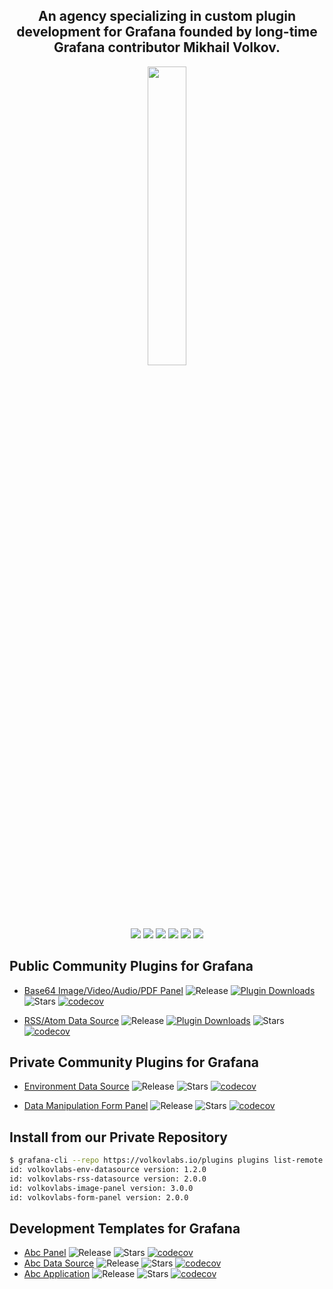 <h2 align="center">An agency specializing in custom plugin development for Grafana founded by long-time Grafana contributor Mikhail Volkov.</h2>

<div align="center"><img style="display: block; margin-left: auto; margin-right: auto; width: 35%;" src="https://volkovlabs.io/img/main.svg"></div>

<p align="center"><a href="https://volkovlabs.io" target="_blank"><img src="https://img.shields.io/badge/-Web-blueviolet?style=for-the-badge&logo=webpack"></a> <a href="https://volkovlabs.com" target="_blank"><img src="https://img.shields.io/badge/-Blog-orange?style=for-the-badge&logo=medium"></a> <a href="https://www.youtube.com/channel/UCQadniwbukI6ZmTN2oTTb-g" target="_blank"><img src="https://img.shields.io/badge/-Youtube-red?style=for-the-badge&logo=youtube"></a> <a href="https://demo.volkovlabs.io" target="_blank"><img src="https://img.shields.io/badge/-Demo%20Server-gray?style=for-the-badge&logo=codeforces"></a>  <a href="https://www.linkedin.com/company/volkovlabs" target="_blank"><img src="https://img.shields.io/badge/-LinkedIn-blue?style=for-the-badge&logo=linkedin"></a> <a href="https://twitter.com/volkovlabs" target="_blank"><img src="https://img.shields.io/badge/-Twitter-9cf?style=for-the-badge&logo=twitter"></a></p>

## Public Community Plugins for Grafana

- [Base64 Image/Video/Audio/PDF Panel](https://github.com/volkovlabs/volkovlabs-image-panel) ![Release](https://img.shields.io/github/v/release/volkovlabs/volkovlabs-image-panel.svg) [![Plugin Downloads](https://img.shields.io/badge/dynamic/json?color=green&label=downloads&query=%24.downloads&url=https%3A%2F%2Fgrafana.com%2Fapi%2Fplugins%2Fvolkovlabs-image-panel)](https://grafana.com/grafana/plugins/volkovlabs-image-panel) ![Stars](https://img.shields.io/github/stars/volkovlabs/volkovlabs-image-panel.svg?style=social&amp;label=Star&amp;maxAge=3600)
[![codecov](https://codecov.io/gh/volkovlabs/volkovlabs-image-panel/branch/main/graph/badge.svg?token=15SIRGU8SX)](https://codecov.io/gh/volkovlabs/volkovlabs-image-panel)

- [RSS/Atom Data Source](https://github.com/volkovlabs/volkovlabs-rss-datasource) ![Release](https://img.shields.io/github/v/release/volkovlabs/volkovlabs-rss-datasource.svg) [![Plugin Downloads](https://img.shields.io/badge/dynamic/json?color=green&label=downloads&query=%24.downloads&url=https%3A%2F%2Fgrafana.com%2Fapi%2Fplugins%2Fvolkovlabs-rss-datasource)](https://grafana.com/grafana/plugins/volkovlabs-rss-datasource) ![Stars](https://img.shields.io/github/stars/volkovlabs/volkovlabs-rss-datasource.svg?style=social&amp;label=Star&amp;maxAge=3600)
[![codecov](https://codecov.io/gh/VolkovLabs/volkovlabs-rss-datasource/branch/main/graph/badge.svg?token=2W9VR0PG5N)](https://codecov.io/gh/VolkovLabs/volkovlabs-rss-datasource)

## Private Community Plugins for Grafana
  
- [Environment Data Source](https://github.com/volkovlabs/volkovlabs-env-datasource) ![Release](https://img.shields.io/github/v/release/volkovlabs/volkovlabs-env-datasource.svg) ![Stars](https://img.shields.io/github/stars/volkovlabs/volkovlabs-env-datasource.svg?style=social&amp;label=Star&amp;maxAge=3600)
[![codecov](https://codecov.io/gh/VolkovLabs/volkovlabs-env-datasource/branch/main/graph/badge.svg?token=2W9VR0PG5N)](https://codecov.io/gh/VolkovLabs/volkovlabs-env-datasource)

- [Data Manipulation Form Panel](https://github.com/volkovlabs/volkovlabs-form-panel) ![Release](https://img.shields.io/github/v/release/volkovlabs/volkovlabs-form-panel.svg) ![Stars](https://img.shields.io/github/stars/volkovlabs/volkovlabs-form-panel.svg?style=social&amp;label=Star&amp;maxAge=3600)
[![codecov](https://codecov.io/gh/VolkovLabs/volkovlabs-form-panel/branch/main/graph/badge.svg?token=2W9VR0PG5N)](https://codecov.io/gh/VolkovLabs/volkovlabs-form-panel)

## Install from our Private Repository

```bash
$ grafana-cli --repo https://volkovlabs.io/plugins plugins list-remote
id: volkovlabs-env-datasource version: 1.2.0
id: volkovlabs-rss-datasource version: 2.0.0
id: volkovlabs-image-panel version: 3.0.0
id: volkovlabs-form-panel version: 2.0.0
```

## Development Templates for Grafana
  
- [Abc Panel](https://github.com/volkovlabs/volkovlabs-abc-panel) ![Release](https://img.shields.io/github/v/release/volkovlabs/volkovlabs-abc-panel.svg) ![Stars](https://img.shields.io/github/stars/volkovlabs/volkovlabs-abc-panel.svg?style=social&amp;label=Star&amp;maxAge=3600)
[![codecov](https://codecov.io/gh/volkovlabs/volkovlabs-abc-panel/branch/main/graph/badge.svg?token=15SIRGU8SX)](https://codecov.io/gh/volkovlabs/volkovlabs-abc-panel)
- [Abc Data Source](https://github.com/volkovlabs/volkovlabs-abc-datasource) ![Release](https://img.shields.io/github/v/release/volkovlabs/volkovlabs-abc-datasource.svg) ![Stars](https://img.shields.io/github/stars/volkovlabs/volkovlabs-abc-datasource.svg?style=social&amp;label=Star&amp;maxAge=3600)
[![codecov](https://codecov.io/gh/volkovlabs/volkovlabs-abc-datasource/branch/main/graph/badge.svg?token=15SIRGU8SX)](https://codecov.io/gh/volkovlabs/volkovlabs-abc-datasource)
- [Abc Application](https://github.com/volkovlabs/volkovlabs-abc-app) ![Release](https://img.shields.io/github/v/release/volkovlabs/volkovlabs-abc-app.svg) ![Stars](https://img.shields.io/github/stars/volkovlabs/volkovlabs-abc-app.svg?style=social&amp;label=Star&amp;maxAge=3600)
[![codecov](https://codecov.io/gh/volkovlabs/volkovlabs-abc-app/branch/main/graph/badge.svg?token=15SIRGU8SX)](https://codecov.io/gh/volkovlabs/volkovlabs-abc-app)
